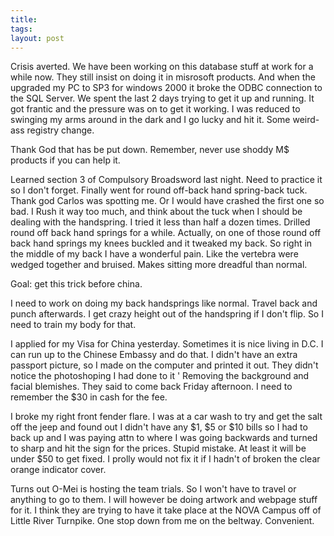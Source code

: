 ```yaml
---
title: 
tags: 
layout: post
---
```

Crisis averted.  We have been working on this database stuff at work for a while now.  They still insist on doing it in misrosoft products.  And when the upgraded my PC to SP3 for windows 2000 it broke the ODBC connection to the SQL Server.  We spent the last 2 days trying to get it up and running.  It got frantic and the pressure was on to get it working.  I was reduced to swinging my arms around in the dark and I go lucky and hit it.  Some weird-ass registry change.  



Thank God that has be put down.  Remember, never use shoddy M$ products if you can help it.  



Learned section 3 of Compulsory Broadsword last night.  Need to practice it so I don't forget.  Finally went for round off-back hand spring-back tuck.  Thank god Carlos was spotting me. Or I would have crashed the first one so bad.  I Rush it way too much, and think about the tuck when I should be dealing with the handspring.  I tried it less than half a dozen times.  Drilled round off back hand springs for a while.  Actually, on one of those round off back hand springs my knees buckled and it tweaked my back.  So right in the middle of my back I have a wonderful pain.  Like the vertebra were wedged together and bruised.  Makes sitting more dreadful than normal.  



Goal: get this trick before china.  



I need to work on doing my back handsprings like normal.  Travel back and punch afterwards.  I get crazy height out of the handspring if I don't flip.  So I need to train my body for that.



I applied for my Visa for China yesterday.  Sometimes it is nice living in D.C. I can run up to the Chinese Embassy and do that.  I didn't have an extra passport picture, so I made on the computer and printed it out.  They didn't notice the photoshoping I had done to it ' Removing the background and facial blemishes.  They said to come back Friday afternoon.  I need to remember the $30 in cash for the fee.  



I broke my right front fender flare.  I was at a car wash to try and get the salt off the jeep and found out I didn't have any $1, $5 or $10 bills so I had to back up and I was paying attn to where I was going backwards and turned to sharp and hit the sign for the prices.  Stupid mistake.  At least it will be under $50 to get fixed.  I prolly would not fix it if I hadn't of broken the clear orange indicator cover. 



Turns out O-Mei is hosting the team trials.  So I won't have to travel or anything to go to them.  I will however be doing artwork and webpage stuff for it.  I think they are trying to have it take place at the NOVA Campus off of Little River Turnpike.  One stop down from me on the beltway.  Convenient. 


